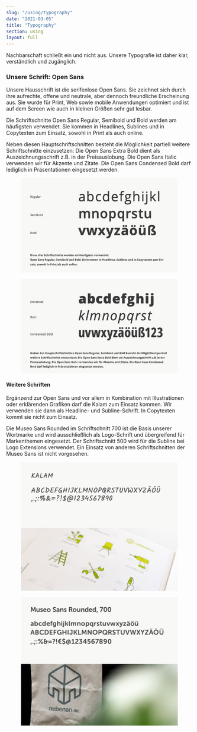 ```yaml
---
slug: "/using/typography"
date: "2021-03-05"
title: "Typography"
section: using
layout: full
---
```


<p>Nachbarschaft schließt ein und nicht aus. Unsere Typografie ist daher klar, verständlich und zugänglich.</p>

<h3 class="heading4">Unsere Schrift: Open Sans</h3>

<p>Unsere Hausschrift ist die serifenlose Open Sans. Sie zeichnet sich durch ihre aufrechte, offene und neutrale, aber dennoch freundliche Erscheinung aus. Sie wurde für Print, Web sowie mobile Anwendungen optimiert und ist auf dem Screen wie auch in kleinen Größen sehr gut lesbar.</p>
<p>Die Schriftschnitte Open Sans Regular, Semibold und Bold werden am häufigsten verwendet. Sie kommen in Headlines, Sublines und in Copytexten zum Einsatz, sowohl in Print als auch online.</p>
<p>Neben diesen Hauptschriftschnitten besteht die Möglichkeit partiell weitere Schriftschnitte einzusetzen: Die Open Sans Extra Bold dient als Auszeichnungsschrift z.B. in der Preisauslobung. Die Open Sans Italic verwenden wir für Akzente und Zitate. Die Open Sans Condensed Bold darf lediglich in Präsentationen eingesetzt werden.</p>

<div class="row">
    <div class="col">
        <figure><img src="/images/open-sans-1.jpg" alt="" /></figure>
    </div>
    <div class="col">
        <figure><img src="/images/open-sans-2.jpg" alt="" /></figure>
    </div>
</div>

<h4 class="heading4">Weitere Schriften</h4>
<p>Ergänzend zur Open Sans und vor allem in Kombination mit Illustrationen oder erklärenden Grafiken darf die Kalam zum Einsatz kommen. Wir verwenden sie dann als Headline- und Subline-Schrift. In Copytexten kommt sie nicht zum Einsatz.</p>
<p>Die Museo Sans Rounded im Schriftschnitt 700 ist die Basis unserer Wortmarke und wird ausschließlich als Logo-Schrift und übergreifend für Markenthemen eingesetzt. Der Schriftschnitt 500 wird für die Subline bei Logo Extensions verwendet. Ein Einsatz von anderen Schriftschnitten der Museo Sans ist nicht vorgesehen.</p>

<div class="row">
    <div class="col">
        <figure><img src="/images/typography-kalam.jpg" alt="" /></figure>
    </div>
    <div class="col">
        <figure><img src="/images/typography-museo.jpg" alt="" /></figure>
    </div>
</div>
